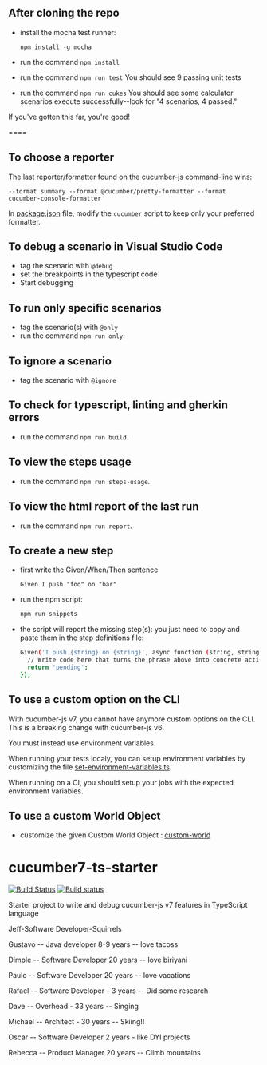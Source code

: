 ## After cloning the repo

- install the mocha test runner:

  `npm install -g mocha`

- run the command `npm install`

- run the command `npm run test`
  You should see 9 passing unit tests

- run the command `npm run cukes`
  You should see some calculator scenarios execute successfully--look for "4 scenarios, 4 passed."

If you've gotten this far, you're good!

====


## To choose a reporter

The last reporter/formatter found on the cucumber-js command-line wins:

```text
--format summary --format @cucumber/pretty-formatter --format cucumber-console-formatter
```

In [package.json](package.json) file, modify the `cucumber` script to keep only your preferred formatter.

## To debug a scenario in Visual Studio Code

- tag the scenario with `@debug`
- set the breakpoints in the typescript code
- Start debugging

## To run only specific scenarios

- tag the scenario(s) with `@only`
- run the command `npm run only`.

## To ignore a scenario

- tag the scenario with `@ignore`

## To check for typescript, linting and gherkin errors

- run the command `npm run build`.

## To view the steps usage

- run the command `npm run steps-usage`.

## To view the html report of the last run

- run the command `npm run report`.

## To create a new step

- first write the Given/When/Then sentence:

  ```gherkin
  Given I push "foo" on "bar"
  ```

- run the npm script:

  ```sh
  npm run snippets
  ```

- the script will report the missing step(s): you just need to copy and paste them in the step definitions file:

  ```sh
  Given('I push {string} on {string}', async function (string, string2) {
    // Write code here that turns the phrase above into concrete actions
    return 'pending';
  });
  ```

## To use a custom option on the CLI

With cucumber-js v7, you cannot have anymore custom options on the CLI.
This is a breaking change with cucumber-js v6.

You must instead use environment variables.

When running your tests localy, you can setup environment variables by customizing the file [set-environment-variables.ts](env/set-environment-variables.ts).

When running on a CI, you should setup your jobs with the expected environment variables.

## To use a custom World Object

- customize the given Custom World Object : [custom-world](world/custom-world.ts)

# cucumber7-ts-starter

[![Build Status](https://travis-ci.org/hdorgeval/cucumber7-ts-starter.svg?branch=main)](https://travis-ci.org/hdorgeval/cucumber7-ts-starter)
[![Build status](https://ci.appveyor.com/api/projects/status/v7ing1c5m9fr0fjf?svg=true)](https://ci.appveyor.com/project/hdorgeval/cucumber7-ts-starter)

Starter project to write and debug cucumber-js v7 features in TypeScript language

Jeff-Software Developer-Squirrels 

Gustavo -- Java developer 8-9 years -- love tacoss

Dimple -- Software Developer 20 years -- love  biriyani

Paulo -- Software Developer 20 years -- love vacations

Rafael -- Software Developer - 3 years -- Did some research

Dave -- Overhead - 33 years -- Singing 

Michael -- Architect - 30 years -- Skiing!!

Oscar -- Software Developer 2 years - like DYI projects

Rebecca -- Product Manager 20 years -- Climb mountains